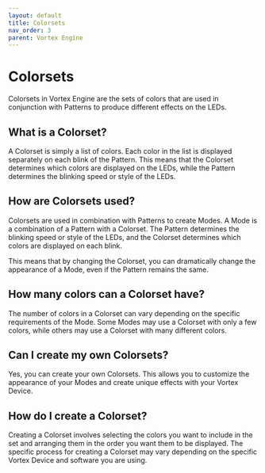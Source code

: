 ```yaml
---
layout: default
title: Colorsets
nav_order: 3
parent: Vortex Engine
---
```


# Colorsets

Colorsets in Vortex Engine are the sets of colors that are used in conjunction with Patterns to produce different effects on the LEDs.

## What is a Colorset?

A Colorset is simply a list of colors. Each color in the list is displayed separately on each blink of the Pattern. This means that the Colorset determines which colors are displayed on the LEDs, while the Pattern determines the blinking speed or style of the LEDs.

## How are Colorsets used?

Colorsets are used in combination with Patterns to create Modes. A Mode is a combination of a Pattern with a Colorset. The Pattern determines the blinking speed or style of the LEDs, and the Colorset determines which colors are displayed on each blink. 

This means that by changing the Colorset, you can dramatically change the appearance of a Mode, even if the Pattern remains the same.

## How many colors can a Colorset have?

The number of colors in a Colorset can vary depending on the specific requirements of the Mode. Some Modes may use a Colorset with only a few colors, while others may use a Colorset with many different colors.

## Can I create my own Colorsets?

Yes, you can create your own Colorsets. This allows you to customize the appearance of your Modes and create unique effects with your Vortex Device.

## How do I create a Colorset?

Creating a Colorset involves selecting the colors you want to include in the set and arranging them in the order you want them to be displayed. The specific process for creating a Colorset may vary depending on the specific Vortex Device and software you are using.

